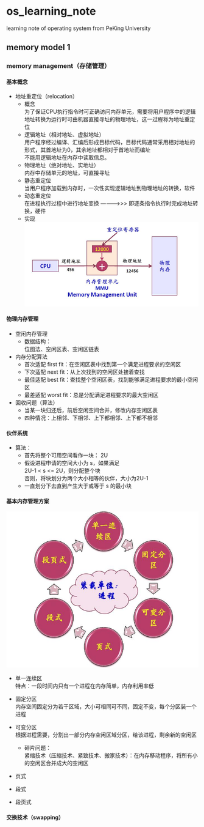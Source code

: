 # os_learning_note
learning note of operating system from PeKing University
## memory model 1
### memory management（存储管理）
#### 基本概念
* 地址重定位（relocation）
    - 概念<br>
    为了保证CPU执行指令时可正确访问内存单元，需要将用户程序中的逻辑地址转换为运行时可由机器直接寻址的物理地址，这一过程称为地址重定位
    - 逻辑地址（相对地址、虚拟地址）<br>
    用户程序经过编译、汇编后形成目标代码，目标代码通常采用相对地址的形式，其首地址为0，其余地址都相对于首地址而编址<br>
    不能用逻辑地址在内存中读取信息。<br>
    - 物理地址（绝对地址、实地址）<br>
    内存中存储单元的地址，可直接寻址
    - 静态重定位<br>
    当用户程序加载到内存时，一次性实现逻辑地址到物理地址的转换，软件
    - 动态重定位<br>
    在进程执行过程中进行地址变换 ————>>> 即逐条指令执行时完成地址转换，硬件
    - 实现<br>
    ![dynamic_relocation](https://github.com/sjtujw/os_learning_note/raw/master/img/dynamic_relocation.jpg)
#### 物理内存管理
* 空闲内存管理
    - 数据结构：<br>
    位图法、空闲区表、空闲区链表
* 内存分配算法
    - 首次适配 first fit：在空闲区表中找到第一个满足进程要求的空闲区
    - 下次适配 next fit：从上次找到的空闲区处接着查找
    - 最佳适配 best fit：查找整个空闲区表，找到能够满足进程要求的最小空闲区
    - 最差适配 worst fit：总是分配满足进程要求的最大空闲区
* 回收问题（算法）
    - 当某一块归还后，前后空闲空间合并，修改内存空闲区表
    - 四种情况：上相邻、下相邻、上下都相邻、上下都不相邻
#### 伙伴系统
* 算法：
    - 首先将整个可用空间看作一块： 2U
    - 假设进程申请的空间大小为 s，如果满足<br>
            2U-1 < s <= 2U，则分配整个块<br>
    否则，将块划分为两个大小相等的伙伴，大小为2U-1<br>
    - 一直划分下去直到产生大于或等于 s 的最小块
#### 基本内存管理方案
![manage_method](https://github.com/sjtujw/os_learning_note/raw/master/img/manage_method.jpg)
* 单一连续区<br>
    特点：一段时间内只有一个进程在内存简单，内存利用率低
* 固定分区<br>
    内存空间固定分为若干区域，大小可相同可不同，固定不变，每个分区装一个进程
* 可变分区<br>
    根据进程需要，分割出一部分内存空闲区域分区，给该进程，剩余新的空闲区
    - 碎片问题：<br>
    紧缩技术（压缩技术、紧致技术、搬家技术）：在内存移动程序，将所有小的空闲区合并成大的空闲区
* 页式

* 段式
* 段页式
#### 交换技术（swapping）